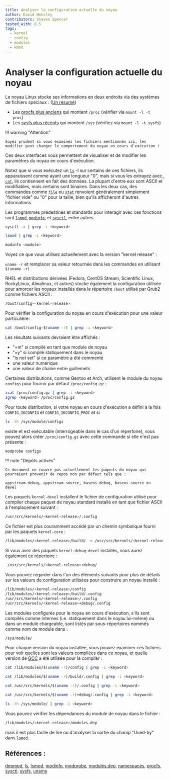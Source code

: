 ```yaml
---
title: Analyser la configuration actuelle du noyau
author: David Hensley
contributors: Steven Spencer
tested_with: 8.5
tags:
  - kernel
  - config
  - modules
  - kmod
---
```


# Analyser la configuration actuelle du noyau

Le noyau Linux stocke ses informations en deux endroits via des systèmes de fichiers spéciaux : ([Un résumé](https://www.landoflinux.com/linux_procfs_sysfs.html))

  - Les [procfs plus anciens](https://man7.org/linux/man-pages/man5/procfs.5.html) qui montent `/proc` (vérifier via `mount -l -t proc`)
  - Les [sysfs plus récents](https://man7.org/linux/man-pages/man5/sysfs.5.html) qui montent `/sys`    (vérifiez via `mount -l -t sysfs`)

!!! warning "Attention"

    Soyez prudent si vous examinez les fichiers mentionnés ici, les modifier peut changer le comportement du noyau en cours d'exécution !


Ces deux interfaces vous permettent de visualiser et de modifier les paramètres du noyau en cours d'exécution.

Notez que si vous exécutez un [`ls`](https://man7.org/linux/man-pages/man1/ls.1.html) -l sur certains de ces fichiers, ils apparaissent comme ayant une longueur "0", mais si vous les extrayez avec [` cat`](https://man7.org/linux/man-pages/man1/cat.1.html), ils contiennent en fait des données. La plupart d'entre eux sont ASCII et modifiables, mais certains sont binaires. Dans les deux cas, des commandes comme [`file`](https://man7.org/linux/man-pages/man1/file.1.html) ou [`stat`](https://man7.org/linux/man-pages/man2/lstat.2.html) renvoient généralement simplement "fichier vide" ou "0" pour la taille, bien qu'ils afficheront d'autres informations.

Les programmes prédestinés et standards pour interagir avec ces fonctions sont [`lsmod`](https://man7.org/linux/man-pages/man8/lsmod.8.html), [`modinfo`](https://man7.org/linux/man-pages/man8/modinfo.8.html), et [`sysctl`](https://man7.org/linux/man-pages/man8/sysctl.8.html), entre autres.

```bash
sysctl -a | grep -i <keyword>
```

```bash
lsmod | grep -i <keyword>
```

```bash
modinfo <module>
```

Voyez ce que vous utilisez actuellement avec la version "kernel release" :

`uname -r` et remplacer sa valeur retournée dans les commandes en utilisant `$(uname -r)`

RHEL et distributions dérivées (Fedora, CentOS Stream, Scientific Linux, RockyLinux, Almalinux, et autres) stocke également la configuration utilisée pour amorcer les noyaux installés dans le répertoire `/boot` utilisé par Grub2 comme fichiers ASCII :

```bash
/boot/config-<kernel-release>
```

Pour vérifier la configuration du noyau en cours d'exécution pour une valeur particulière:

```bash
cat /boot/config-$(uname -r) | grep -i <keyword>
```

Les résultats suivants devraient être affichés :

  - "=m" si compilé en tant que module de noyau
  - "=y" si compilé statiquement dans le noyau
  - "is not set" si ce paramètre a été commenté
  - une valeur numérique
  - une valeur de chaîne entre guillemets

Certaines distributions, comme Gentoo et Arch, utilisent le module du noyau `configs` pour fournir par défaut `/proc/config.gz` :

```bash
zcat /proc/config.gz | grep -i <keyword>
zgrep <keyword> /proc/config.gz
```

Pour toute distribution, si votre noyau en cours d'exécution a défini à la fois `CONFIG_IKCONFIG` et `CONFIG_IKCONFIG_PROC` et si

```bash
ls -lh /sys/module/configs
```

existe et est exécutable (interrogeable dans le cas d'un répertoire), vous pouvez alors créer `/proc/config.gz` avec cette commande si elle n'est pas présente :

```bash
modprobe configs
```

!!! note "Dépôts activés"

    Ce document ne couvre pas actuellement les paquets du noyau qui pourraient provenir de repos non par défaut tels que :
    
    appstream-debug, appstream-source, baseos-debug, baseos-source ou devel


Les paquets `kernel-devel` installent le fichier de configuration utilisé pour compiler chaque paquet de noyau standard installé en tant que fichier ASCII à l'emplacement suivant :

```bash
/usr/src/kernels/<kernel-release>/.config
```

Ce fichier est plus couramment accédé par un chemin symbolique fourni par les paquets `kernel-core` :

```bash
/lib/modules/<kernel-release>/build/ -> /usr/src/kernels/<kernel-release>/
```

Si vous avez des paquets `kernel-debug-devel` installés, vous aurez également ce répertoire :

```bash
 /usr/src/kernels/<kernel-release>+debug/
```

Vous pouvez regarder dans l'un des éléments suivants pour plus de détails sur les valeurs de configuration utilisées pour construire un noyau installé :

```bash
/lib/modules/<kernel-release>/config
/lib/modules/<kernel-release>/build/.config
/usr/src/kernels/<kernel-release>/.config
/usr/src/kernels/<kernel-release>+debug/.config
```

Les modules configurés pour le noyau en cours d'exécution, s'ils sont compilés comme internes (i.e. statiquement dans le noyau lui-même) ou dans un module chargeable, sont listés par sous-répertoires nommés comme nom de module dans :

```bash
/sys/module/
```

Pour chaque version du noyau installée, vous pouvez examiner ces fichiers pour voir quelles sont les valeurs compilées dans ce noyau, et quelle version de [GCC](https://man7.org/linux/man-pages/man1/gcc.1.html) a été utilisée pour la compiler :

```bash
cat /lib/modules/$(uname -r)/config | grep -i <keyword>
```

```bash
cat /lib/modules/$(uname -r)/build/.config | grep -i <keyword>
```

```bash
cat /usr/src/kernels/$(uname -r)/.config | grep -i <keyword>
```

```bash
cat /usr/src/kernels/$(uname -r)+debug/.config | grep -i <keyword>
```

```bash
ls -lh /sys/module/ | grep -i <keyword>
```

Vous pouvez vérifier les dépendances du module de noyau dans le fichier :

```bash
/lib/modules/<kernel-release>/modules.dep
```

mais il est plus facile de lire ou d'analyser la sortie du champ "Used-by" dans [`lsmod`](https://man7.org/linux/man-pages/man8/lsmod.8.html).

## Références :

[depmod](https://man7.org/linux/man-pages/man8/depmod.8.html), [ls](https://man7.org/linux/man-pages/man1/ls.1.html), [lsmod](https://man7.org/linux/man-pages/man8/lsmod.8.html), [modinfo](https://man7.org/linux/man-pages/man8/modinfo.8.html), [modprobe](https://man7.org/linux/man-pages/man8/modprobe.8.html), [modules.dep](https://man7.org/linux/man-pages/man5/modules.dep.5.html), [namespaces](https://man7.org/linux/man-pages/man7/namespaces.7.html), [procfs](https://man7.org/linux/man-pages/man5/procfs.5.html), [sysctl](https://man7.org/linux/man-pages/man8/sysctl.8.html), [sysfs](https://man7.org/linux/man-pages/man5/sysfs.5.html), [uname](https://man7.org/linux/man-pages/man8/uname26.8.html)
